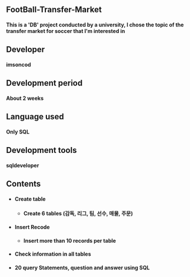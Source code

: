 ## FootBall-Transfer-Market
#### This is a 'DB' project conducted by a university, I chose the topic of the transfer market for soccer that I'm interested in
## Developer
#### imsoncod
## Development period
#### About 2 weeks
## Language used
#### Only SQL
## Development tools
#### sqldeveloper
## Contents
* #### Create table
  * #### Create 6 tables (감독, 리그, 팀, 선수, 매물, 주문)
* #### Insert Recode
  * #### Insert more than 10 records per table
* #### Check information in all tables
* #### 20 query Statements, question and answer using SQL
